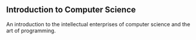 ## Introduction to Computer Science

An introduction to the intellectual enterprises of computer science and the art of programming.